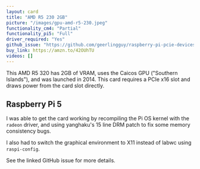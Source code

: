 ```yaml
---
layout: card
title: "AMD R5 230 2GB"
picture: "/images/gpu-amd-r5-230.jpeg"
functionality_cm4: "Partial"
functionality_pi5: "Full"
driver_required: "Yes"
github_issue: "https://github.com/geerlingguy/raspberry-pi-pcie-devices/issues/767"
buy_link: https://amzn.to/42OUhTU
videos: []
---
```

This AMD R5 320 has 2GB of VRAM, uses the Caicos GPU ("Southern Islands"), and was launched in 2014. This card requires a PCIe x16 slot and draws power from the card slot directly.

## Raspberry Pi 5

I was able to get the card working by recompiling the Pi OS kernel with the `radeon` driver, and using yanghaku's 15 line DRM patch to fix some memory consistency bugs.

I also had to switch the graphical environment to X11 instead of labwc using `raspi-config`.

See the linked GitHub issue for more details.
